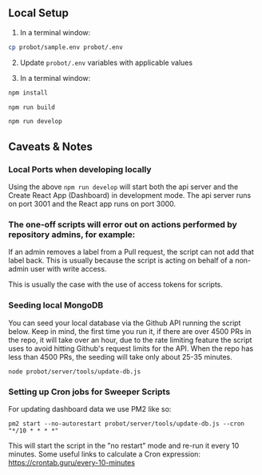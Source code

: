 ## Local Setup

1. In a terminal window:

```bash
cp probot/sample.env probot/.env
```

2. Update `probot/.env` variables with applicable values

3. In a terminal window:

```bash
npm install

npm run build

npm run develop
```

## Caveats & Notes

### Local Ports when developing locally

Using the above `npm run develop` will start both the api server and the Create React App (Dashboard) in development mode.  The api server runs on port 3001 and the React app runs on port 3000.  

### The one-off scripts will error out on actions performed by repository admins, for example:

If an admin removes a label from a Pull request, the script can not add that label back. This is usually because the script is acting on behalf of a non-admin user with write access.

This is usually the case with the use of access tokens for scripts.

### Seeding local MongoDB

You can seed your local database via the Github API running the script below.
Keep in mind, the first time you run it, if there are over 4500 PRs in the
repo, it will take over an hour, due to the rate limiting feature the script
uses to avoid hitting Github's request limits for the API.  When the repo has
less than 4500 PRs, the seeding will take only about 25-35 minutes.

```
node probot/server/tools/update-db.js
```

### Setting up Cron jobs for Sweeper Scripts

For updating dashboard data we use PM2 like so:

```
pm2 start --no-autorestart probot/server/tools/update-db.js --cron "*/10 * * * *"
```

This will start the script in the "no restart" mode and re-run it every 10 minutes.
Some useful links to calculate a Cron expression: <https://crontab.guru/every-10-minutes>
